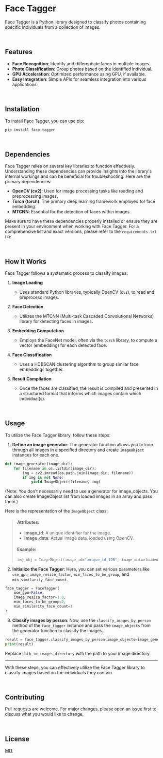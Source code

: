 # Face Tagger

Face Tagger is a Python library designed to classify photos containing specific individuals from a collection of images.

<br>

## Features

- **Face Recognition**: Identify and differentiate faces in multiple images.
- **Photo Classification**: Group photos based on the identified individual.
- **GPU Acceleration**: Optimized performance using GPU, if available.
- **Easy Integration**: Simple APIs for seamless integration into various applications.

<br>

## Installation

To install Face Tagger, you can use pip:

```bash
pip install face-tagger
```

<br>

## Dependencies

Face Tagger relies on several key libraries to function effectively. Understanding these dependencies can provide insights into the library's internal workings and can be beneficial for troubleshooting. Here are the primary dependencies:

- **OpenCV (cv2)**: Used for image processing tasks like reading and preprocessing images.
- **Torch (torch)**: The primary deep learning framework employed for face embedding.
- **MTCNN**: Essential for the detection of faces within images.

Make sure to have these dependencies properly installed or ensure they are present in your environment when working with Face Tagger. For a comprehensive list and exact versions, please refer to the `requirements.txt` file.

<br>

## How it Works

Face Tagger follows a systematic process to classify images:

1. **Image Loading**
    - Uses standard Python libraries, typically OpenCV (`cv2`), to read and preprocess images.
    
2. **Face Detection**
    - Utilizes the MTCNN (Multi-task Cascaded Convolutional Networks) library for detecting faces in images.

3. **Embedding Computation**
    - Employs the FaceNet model, often via the `torch` library, to compute a vector (embedding) for each
      detected face.

4. **Face Classification**
    - Uses a HDBSCAN clustering algorithm to group similar face embeddings together.

5. **Result Compilation**
    - Once the faces are classified, the result is compiled and presented in a structured format that informs which
      images contain which individual(s).

<br>

## Usage

To utilize the Face Tagger library, follow these steps:

1. **Define an image generator**:
   The generator function allows you to loop through all images in a specified directory and create `ImageObject`
   instances for each one.

```python
def image_generator(image_dir):
    for filename in os.listdir(image_dir):
        img = cv2.imread(os.path.join(image_dir, filename))
        if img is not None:
            yield ImageObject(filename, img)
```

(Note: You don't necessarily need to use a generator for image_objects. You can also create ImageObject list from loaded
images in an array and pass them.)

Here is the representation of the `ImageObject` class:

> #### Attributes:
> - **image_id**: A unique identifier for the image.
> - **image_data**: Actual image data, loaded using OpenCV.
>
> #### Example:
> ```python
> img_obj = ImageObject(image_id="unique_id_123", image_data=loaded_image_data)
> ```

2. **Initialize the Face Tagger**:
   Here, you can set various parameters like `use_gpu`, `image_resize_factor`, `min_faces_to_be_group`,
   and `min_similarity_face_count`.

```python
face_tagger = FaceTagger(
    use_gpu=False,
    image_resize_factor=1.0,
    min_faces_to_be_group=2,
    min_similarity_face_count=1
)
```

3. **Classify images by person**:
   Now, use the `classify_images_by_person` method of the `face_tagger` instance and pass the `image_objects` from the
   generator function to classify the images.

```python
result = face_tagger.classify_images_by_person(image_objects=image_generator("path_to_images_directory"))
print(result)
```

Replace `path_to_images_directory` with the path to your image directory.

---

With these steps, you can effectively utilize the Face Tagger library to classify images based on the individuals they
contain.

<br>

## Contributing

Pull requests are welcome. For major changes, please open an [issue]('https://github.com/Face-Tagger/facetagger-lib/issues/new') first to discuss what you would like to change.

<br>

## License

[MIT](https://github.com/Face-Tagger/facetagger-lib/blob/main/LICENSE)
